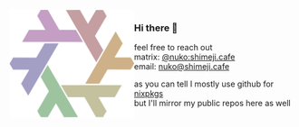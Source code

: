 <img align="left" src="./gay.png" width="220"/>

### Hi there 👋
feel free to reach out <br>
matrix: [@nuko:shimeji.cafe](https://matrix.to/#/@nuko:shimeji.cafe) <br>
email: nuko@shimeji.cafe <br>

as you can tell I mostly use github for [nixpkgs](https://github.com/NixOS/nixpkgs) <br>
but I'll mirror my public repos here as well <br>
